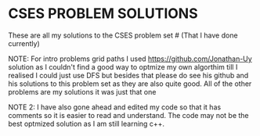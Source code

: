 # CSES PROBLEM SOLUTIONS

These are all my solutions to the CSES problem set # (That I have done currently)

NOTE: For intro problems grid paths I used https://github.com/Jonathan-Uy solution as I couldn't find a good way to optmize my own algorthim till I realised I could just
use DFS but besides that please do see his github and his solutions to this problem set as they are also quite good. All of the other problems are my solutions it was just that one

NOTE 2: I have also gone ahead and edited my code so that it has comments so it is easier to read and understand. The code may not be the best optmized solution
as I am still learning c++.
